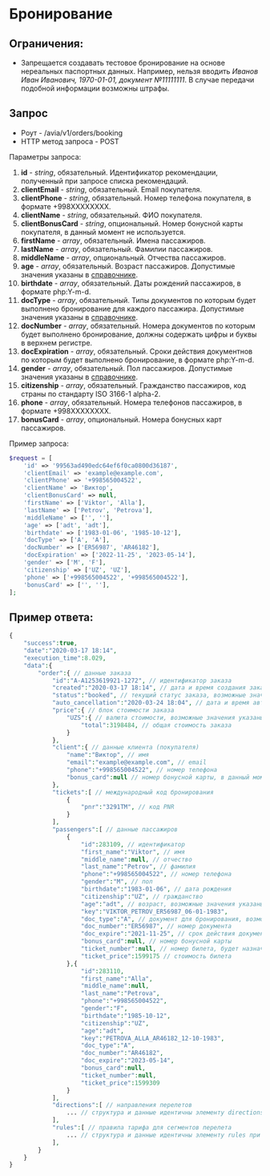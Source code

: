 Бронирование
============

Ограничения:
------------

* Запрещается создавать тестовое бронирование на основе нереальных паспортных данных. Например, нельзя вводить *Иванов Иван Иванович, 1970-01-01, документ №11111111*. В случае передачи подобной информации возможны штрафы.

Запрос
------

* Роут - /avia/v1/orders/booking
* HTTP метод запроса - POST

Параметры запроса:

1. **id** - *string*, обязательный. Идентификатор рекомендации, полученный при запросе списка рекомендаций.
2. **clientEmail** - *string*, обязательный. Email покупателя.
3. **clientPhone** - *string*, обязательный. Номер телефона покупателя, в формате +998XXXXXXXX.
4. **clientName** - *string*, обязательный. ФИО покупателя.
5. **clientBonusCard** - *string*, опциональный. Номер бонусной карты покупателя, в данный момент не используется.
6. **firstName** - *array*, обязательный. Имена пассажиров.
7. **lastName** - *array*, обязательный. Фамилии пассажиров.
8. **middleName** - *array*, опциональный. Отчества пассажиров.
9. **age** - *array*, обязательный. Возраст пассажиров. Допустимые значения указаны в [справочнике](guide.md).
10. **birthdate** - *array*, обязательный. Даты рождений пассажиров, в формате php:Y-m-d.
11. **docType** - *array*, обязательный. Типы документов по которым будет выполнено бронирование для каждого пассажира. Допустимые значения указаны в [справочнике](guide.md).
12. **docNumber** - *array*, обязательный. Номера документов по которым будет выполнено бронирование, должны содержать цифры и буквы в верхнем регистре.
13. **docExpiration** - *array*, обязательный. Сроки действия документнов по которым будет выполнено бронирование, в формате php:Y-m-d.
14. **gender** - *array*, обязательный. Пол пассажиров. Допустимые значения указаны в [справочнике](guide.md).
15. **citizenship** - *array*, обязательный. Гражданство пассажиров, код страны по стандарту ISO 3166-1 alpha-2.
16. **phone** - *array*, обязательный. Номера телефонов пассажиров, в формате +998XXXXXXXX.
18. **bonusCard** - *array*, опциональный. Номера бонусных карт пассажиров.

Пример запроса:

```php
$request = [
    'id' => '99563ad490edc64ef6f0ca0800d36187',
    'clientEmail' => 'example@example.com',
    'clientPhone' => '+998565004522',
    'clientName' => 'Виктор',
    'clientBonusCard' => null,
    'firstName' => ['Viktor', 'Alla'],
    'lastName' => ['Petrov', 'Petrova'],
    'middleName' => ['', ''],
    'age' => ['adt', 'adt'],
    'birthdate' => ['1983-01-06', '1985-10-12'],
    'docType' => ['A', 'A'],
    'docNumber' => ['ER56987', 'AR46182'],
    'docExpiration' => ['2022-11-25', '2023-05-14'],
    'gender' => ['M', 'F'],
    'citizenship' => ['UZ', 'UZ'],
    'phone' => ['+998565004522', '+998565004522'],
    'bonusCard' => ['', ''],
];
```

Пример ответа:
--------------

```php
{
    "success":true,
    "date":"2020-03-17 18:14",
    "execution_time":8.029,
    "data":{
        "order":{ // данные заказа
            "id":"A-A1253619921-1272", // идентификатор заказа
            "created":"2020-03-17 18:14", // дата и время создания заказа по Гринвичу
            "status":"booked", // текущий статус заказа, возможные значения указаны в справочнике
            "auto_cancellation":"2020-03-24 18:04", // дата и время автоотмены неоплаченного заказа по Гринвичу
            "price":{ // блок стоимости заказа
                "UZS":{ // валюта стоимости, возможные значения указаны в справочнике
                    "total":3198484, // общая стоимость заказа
                }
            },
            "client":{ // данные клиента (покупателя)
                "name":"Виктор", // имя
                "email":"example@example.com", // email
                "phone":"+998565004522", // номер телефона
                "bonus_card":null // номер бонусной карты, в данный момент не используется
            },
            "tickets":[ // международный код бронирования
                {
                    "pnr":"3291TM", // код PNR
                }
            ],
            "passengers":[ // данные пассажиров
                {
                    "id":283109, // идентификатор
                    "first_name":"Viktor", // имя
                    "middle_name":null, // отчество
                    "last_name":"Petrov", // фамилия
                    "phone":"+998565004522", // номер телефона
                    "gender":"M", // пол
                    "birthdate":"1983-01-06", // дата рождения
                    "citizenship":"UZ", // гражданство
                    "age":"adt", // возраст, возможные значения указаны в справочнике
                    "key":"VIKTOR_PETROV_ER56987_06-01-1983",
                    "doc_type":"A", // документ для бронирования, возможные значения указаны в справочнике
                    "doc_number":"ER56987", // номер документа
                    "doc_expire":"2021-11-25", // срок действия документа
                    "bonus_card":null, // номер бонусной карты
                    "ticket_number":null, // номер билета, будет назначен после оплаты
                    "ticket_price":1599175 // стоимость билета
                },{
                    "id":283110,
                    "first_name":"Alla",
                    "middle_name":null,
                    "last_name":"Petrova",
                    "phone":"+998565004522",
                    "gender":"F",
                    "birthdate":"1985-10-12",
                    "citizenship":"UZ",
                    "age":"adt",
                    "key":"PETROVA_ALLA_AR46182_12-10-1983",
                    "doc_type":"A",
                    "doc_number":"AR46182",
                    "doc_expire":"2023-05-14",
                    "bonus_card":null,
                    "ticket_number":null,
                    "ticket_price":1599309
                }
            ],
            "directions":[ // направления перелетов
                ... // структура и данные идентичны элементу directions при запросе списка рекомендаций
            ],
            "rules":[ // правила тарифа для сегментов перелета
                ... // структура и данные идентичны элементу rules при запросе данных и условий тарифа для отдельной рекомендации
            ],
        }
    }
}
```